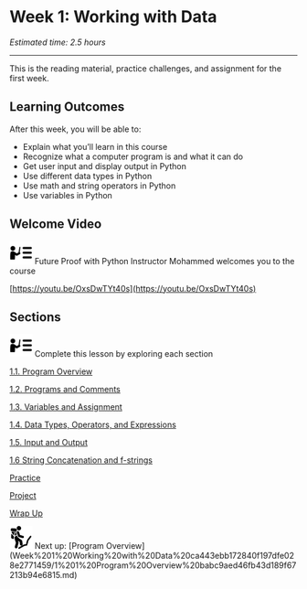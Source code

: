 # Week 1: Working with Data

*Estimated time: 2.5 hours*

---

This is the reading material, practice challenges, and assignment for the first week. 

## **Learning Outcomes**

After this week, you will be able to:

- Explain what you’ll learn in this course
- Recognize what a computer program is and what it can do
- Get user input and display output in Python
- Use different data types in Python
- Use math and string operators in Python
- Use variables in Python

## Welcome Video

<aside>
<img src="instruction.png" alt="instruction.png" width="40px" /> Future Proof with Python Instructor Mohammed welcomes you to the course

</aside>

[https://youtu.be/OxsDwTYt40s](https://youtu.be/OxsDwTYt40s)

## Sections

<aside>
<img src="instruction.png" alt="instruction.png" width="40px" /> Complete this lesson by exploring each section

</aside>

[1.1. Program Overview](Week%201%20Working%20with%20Data%20ca443ebb172840f197dfe028e2771459/1%201%20Program%20Overview%20babc9aed46fb43d189f67213b94e6815.md)

[1.2. Programs and Comments](Week%201%20Working%20with%20Data%20ca443ebb172840f197dfe028e2771459/1%202%20Programs%20and%20Comments%204c881b05212c46b8adf9444d319ce164.md)

[1.3. Variables and Assignment](Week%201%20Working%20with%20Data%20ca443ebb172840f197dfe028e2771459/1%203%20Variables%20and%20Assignment%207a30aa1380874207a16f80c2e997197d.md)

[1.4. Data Types, Operators, and Expressions](Week%201%20Working%20with%20Data%20ca443ebb172840f197dfe028e2771459/1%204%20Data%20Types,%20Operators,%20and%20Expressions%201e6cf178bfac4c3190acd92477c61b0f.md)

[1.5. Input and Output](Week%201%20Working%20with%20Data%20ca443ebb172840f197dfe028e2771459/1%205%20Input%20and%20Output%204c9bf71420574fd5a1ef3f2bd96a3959.md)

[1.6 String Concatenation and f-strings](Week%201%20Working%20with%20Data%20ca443ebb172840f197dfe028e2771459/1%206%20String%20Concatenation%20and%20f-strings%208ff05c832a2c4fdd93bbad017342570c.md)

[Practice](Week%201%20Working%20with%20Data%20ca443ebb172840f197dfe028e2771459/Practice%2038433a875ab64a918c1f21e1b958f20d.md)

[Project](Week%201%20Working%20with%20Data%20ca443ebb172840f197dfe028e2771459/Project%2076f1ab80d40545fc893232cc73edafa7.md)

[Wrap Up](Week%201%20Working%20with%20Data%20ca443ebb172840f197dfe028e2771459/Wrap%20Up%2089736a9a8678459298fdcf375f471aee.md)

<aside>
<img src="Lesson%200%20Learning%20With%20Kibo%2032002756da8b4ed2a610df0347af2a08/man-in-hike.png" alt="Lesson%200%20Learning%20With%20Kibo%2032002756da8b4ed2a610df0347af2a08/man-in-hike.png" width="40px" /> Next up: [Program Overview](Week%201%20Working%20with%20Data%20ca443ebb172840f197dfe028e2771459/1%201%20Program%20Overview%20babc9aed46fb43d189f67213b94e6815.md)

</aside>
